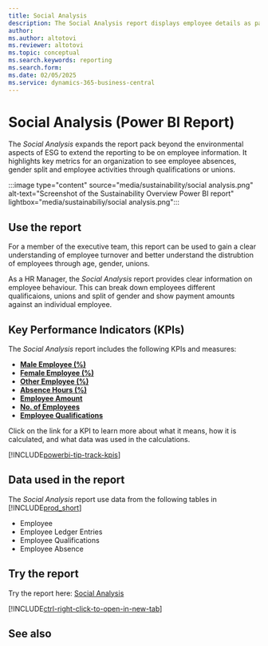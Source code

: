 ```yaml
---
title: Social Analysis
description: The Social Analysis report displays employee details as part of Social reporting for ESG. 
author: 
ms.author: altotovi
ms.reviewer: altotovi
ms.topic: conceptual
ms.search.keywords: reporting
ms.search.form: 
ms.date: 02/05/2025
ms.service: dynamics-365-business-central
---
```


# Social Analysis (Power BI Report)

The *Social Analysis* expands the report pack beyond the environmental aspects of ESG to extend the reporting to be on employee information. It highlights key metrics for an organization to see employee absences, gender split and employee activities through qualifications or unions.

:::image type="content" source="media/sustainability/social analysis.png" alt-text="Screenshot of the Sustainability Overview Power BI report" lightbox="media/sustainabiliy/social analysis.png":::


## Use the report

For a member of the executive team, this report can be used to gain a clear understanding of employee turnover and better understand the distrubtion of employees through age, gender, unions. 

As a HR Manager, the *Social Analysis* report provides clear information on employee behaviour. This can break down employees different qualificaions, unions and split of gender and show payment amounts against an individual employee.


## Key Performance Indicators (KPIs)

The *Social Analysis* report includes the following KPIs and measures: 

- [**Male Employee (%)**](sustainability-powerbi-kpis.md#male-employees-)
- [**Female Employee (%)**](sustainability-powerbi-kpis.md#female-employees-)
- [**Other Employee (%)**](sustainability-powerbi-kpis.md#other-employees-)
- [**Absence Hours (%)**](sustainability-powerbi-kpis.md#employee-absences-)
- [**Employee Amount**](sustainability-powerbi-kpis.md#employee-amount)
- [**No. of Employees**](sustainability-powerbi-kpis.md#no-of-employees)
- [**Employee Qualifications**](sustainability-powerbi-kpis.md#employee-qualifications)


Click on the link for a KPI to learn more about what it means, how it is calculated, and what data was used in the calculations. 

[!INCLUDE[powerbi-tip-track-kpis](includes/powerbi-tip-track-kpis.md)]


## Data used in the report

The *Social Analysis* report use data from the following tables in [!INCLUDE[prod_short](includes/prod_short.md)]

- Employee
- Employee Ledger Entries
- Employee Qualifications
- Employee Absence

## Try the report

Try the report here: [Social Analysis](https://businesscentral.dynamics.com?page=37091)

[!INCLUDE[ctrl-right-click-to-open-in-new-tab](includes/ctrl-right-click-to-open-in-new-tab.md)]

## See also
